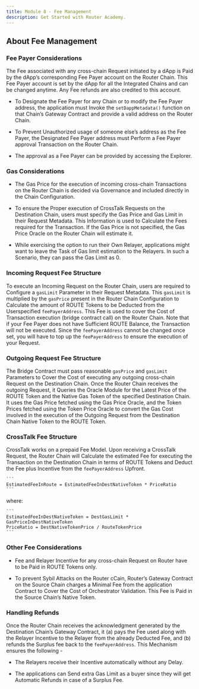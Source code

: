 ```yaml
---
title: Module 8 - Fee Management
description: Get Started with Router Academy.
---
```


## About Fee Management

### Fee Payer Considerations

The Fee associated with any cross-chain Request initiated by a dApp is Paid by the dApp’s corresponding Fee Payer account on the Router Chain. This Fee Payer account is set by the dApp for all the Integrated Chains and can be changed anytime. Any Fee refunds are also credited to this account.

- To Designate the Fee Payer for any Chain or to modify the Fee Payer address, the application must Invoke the `setDappMetadata()` function on that Chain’s Gateway Contract and provide a valid address on the Router Chain.

- To Prevent Unauthorized usage of someone else’s address as the Fee Payer, the Designated Fee Payer address must Perform a Fee Payer approval Transaction on the Router Chain.

- The approval as a Fee Payer can be provided by accessing the Explorer.

### Gas Considerations

- The Gas Price for the execution of incoming cross-chain Transactions on the Router Chain is decided via Governance and included directly in the Chain Configuration.

- To ensure the Proper execution of CrossTalk Requests on the Destination Chain, users must specify the Gas Price and Gas Limit in their Request Metadata. This Information is used to Calculate the Fees required for the Transaction. If the Gas Price is not specified, the Gas Price Oracle on the
Router Chain will estimate it.

- While exercising the option to run their Own Relayer, applications might want to leave the Task of Gas limit estimation to the Relayers. In such a Scenario, they can pass the Gas Limit as 0.

### Incoming Request Fee Structure

To execute an Incoming Request on the Router Chain, users are required to Configure a `gasLimit` Parameter in their Request Metadata. This `gasLimit` is multiplied by the `gasPrice` present in the Router Chain Configuration to Calculate the amount of ROUTE Tokens to be Deducted from the Userspecified `feePayerAddress`. This Fee is used to cover the Cost of Transaction execution (bridge contract call) on the Router Chain. Note that if your Fee Payer does not have Sufficient ROUTE Balance, the Transaction will not be executed. Since the `feePayerAddress` cannot be changed once set, you will have to top up the `feePayerAddress` to ensure the execution of your Request.

### Outgoing Request Fee Structure

The Bridge Contract must pass reasonable `gasPrice` and `gasLimit` Parameters to Cover the Cost of executing any outgoing cross-chain Request on the Destination Chain. Once the Router Chain receives the outgoing Request, it Queries the Oracle Module for the Latest Price of the ROUTE Token and the
Native Gas Token of the specified Destination Chain. It uses the Gas Price fetched using the Gas Price Oracle, and the Token Prices fetched using the Token Price Oracle to convert the Gas Cost involved in the execution of the Outgoing Request from the Destination Chain Native Token to the ROUTE Token.

### CrossTalk Fee Structure

CrossTalk works on a prepaid Fee Model. Upon receiving a CrossTalk Request, the Router Chain will Calculate the estimated Fee for executing the Transaction on the Destination Chain in terms of ROUTE Tokens and Deduct the Fee plus Incentive from the `feePayerAddress` Upfront.

    ```
    EstimatedFeeInRoute = EstimatedFeeInDestNativeToken * PriceRatio
    ```

where:

    ```
    EstimatedFeeInDestNativeToken = DestGasLimit * GasPriceInDestNativeToken
    PriceRatio = DestNativeTokenPrice / RouteTokenPrice
    ```

### Other Fee Considerations

- Fee and Relayer Incentive for any cross-chain Request on Router have to be Paid in ROUTE Tokens only.

- To prevent Sybil Attacks on the Router cCain, Router’s Gateway Contract on the Source Chain charges a Minimal Fee from the application Contract to Cover the Cost of Orchestrator Validation. This Fee is Paid in the Source Chain’s Native Token.

### Handling Refunds

Once the Router Chain receives the acknowledgment generated by the Destination Chain’s Gateway Contract, it (a) pays the Fee used along with the Relayer Incentive to the Relayer from the already Deducted Fee, and (b) refunds the Surplus fee back to the `feePayerAddress`. This Mechanism ensures the following -

- The Relayers receive their Incentive automatically without any Delay.

- The applications can Send extra Gas Limit as a buyer since they will get Automatic Refunds in case of a Surplus Fee.